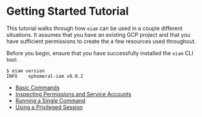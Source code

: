 # Getting Started Tutorial
This tutorial walks through how `eiam` can be used in a couple different situations.
It assumes that you have an existing GCP project and that you have sufficient
permissions to create the a few resources used throughout.

Before you begin, ensure that you have successfully installed the `eiam` CLI tool:
```
$ eiam version
INFO    ephemeral-iam v0.0.2
```

- [Basic Commands](./basic_commands/README.md)
- [Inspecting Permissions and Service Accounts](./perms_and_svc_accts/README.md)
- [Running a Single Command](./running_commands/README.md)
- [Using a Privileged Session](./privileged_session/README.md)